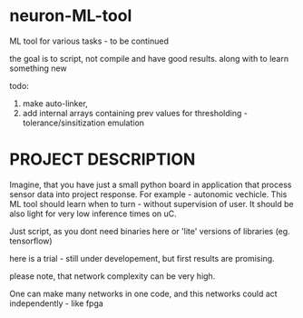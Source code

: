 # neuron-ML-tool
ML tool for various tasks - to be continued

the goal is to script, not compile and have good results. along with to learn something new

todo: 
1. make auto-linker,
2. add internal arrays containing prev values for thresholding - tolerance/sinsitization emulation


# PROJECT DESCRIPTION

Imagine, that you have just a small python board in application that process sensor data into project response. For example - autonomic vechicle. This ML tool should learn when to turn - without supervision of user.
It should be also light for very low inference times on uC. 

Just script, as you dont need binaries here or 'lite' versions of libraries (eg. tensorflow)

here is a trial - still under developement, but first results are promising.


please note, that network complexity can be very high.

One can make many networks in one code, and this networks could act independently - like fpga
